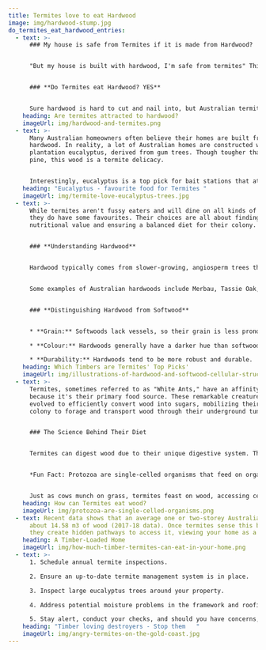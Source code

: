 ```yaml
---
title: Termites love to eat Hardwood
image: img/hardwood-stump.jpg
do_termites_eat_hardwood_entries:
  - text: >-
      ### My house is safe from Termites if it is made from Hardwood?


      "But my house is built with hardwood, I'm safe from termites" This is a common misunderstanding among many homeowners on the Gold Coast.


      ### **Do Termites eat Hardwood? YES**


      Sure hardwood is hard to cut and nail into, but Australian termites have been eating eucalyptus wood for millions of years. In fact, their preferred place to set up home is in a gum tree.
    heading: Are termites attracted to hardwood?
    imageUrl: img/hardwood-and-termites.png
  - text: >-
      Many Australian homeowners often believe their homes are built from
      hardwood. In reality, a lot of Australian homes are constructed with
      plantation eucalyptus, derived from gum trees. Though tougher than radiata
      pine, this wood is a termite delicacy.


      Interestingly, eucalyptus is a top pick for bait stations that attract termites. This doesn’t mean your home is a termite magnet, but given the chance, they'd see it as an all-you-can-eat buffet.
    heading: "Eucalyptus - favourite food for Termites "
    imageUrl: img/termite-love-eucalyptus-trees.jpg
  - text: >-
      While termites aren't fussy eaters and will dine on all kinds of timber,
      they do have some favourites. Their choices are all about finding the best
      nutritional value and ensuring a balanced diet for their colony.


      ### **Understanding Hardwood**


      Hardwood typically comes from slower-growing, angiosperm trees that shed their leaves annually, resulting in denser wood. In contrast, softwoods come from evergreen trees.


      Some examples of Australian hardwoods include Merbau, Tassie Oak, Walnut, Ash, Beech, Mahogany, and Maple.


      ### **Distinguishing Hardwood from Softwood**


      * **Grain:** Softwoods lack vessels, so their grain is less pronounced than the distinctive grain of hardwoods.

      * **Colour:** Hardwoods generally have a darker hue than softwoods.

      * **Durability:** Hardwoods tend to be more robust and durable.
    heading: Which Timbers are Termites' Top Picks'
    imageUrl: img/illustrations-of-hardwood-and-softwood-cellular-structures-provided..png
  - text: >-
      Termites, sometimes referred to as "White Ants," have an affinity for wood
      because it's their primary food source. These remarkable creatures have
      evolved to efficiently convert wood into sugars, mobilizing their entire
      colony to forage and transport wood through their underground tunnels.


      ### The Science Behind Their Diet


      Termites can digest wood due to their unique digestive system. They house specific microorganisms and protozoa that break down cellulose, turning it into glucose. This symbiotic relationship with protozoa is crucial for their survival.


      *Fun Fact: Protozoa are single-celled organisms that feed on organic matter. They're widespread, and many species live freely, but some can also be parasitic.*


      Just as cows munch on grass, termites feast on wood, accessing cellulose, a prevalent organic compound found in various sources, from wood and grass to books and magazines.
    heading: How can Termites eat wood?
    imageUrl: img/protozoa-are-single-celled-organisms.png
  - text: Recent data shows that an average one or two-storey Australian house uses
      about 14.58 m3 of wood (2017-18 data). Once termites sense this bounty,
      they create hidden pathways to access it, viewing your home as a prize.
    heading: A Timber-Loaded Home
    imageUrl: img/how-much-timber-termites-can-eat-in-your-home.png
  - text: >-
      1. Schedule annual termite inspections.

      2. Ensure an up-to-date termite management system is in place.

      3. Inspect large eucalyptus trees around your property.

      4. Address potential moisture problems in the framework and roofing.

      5. Stay alert, conduct your checks, and should you have concerns, reach out to **Conquer Termites** at the earliest.
    heading: "Timber loving destroyers - Stop them   "
    imageUrl: img/angry-termites-on-the-gold-coast.jpg
---
```

